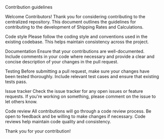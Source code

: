 Contribution guidelines 

Welcome Contributors! 
Thank you for considering contributing to the centralized repository. This document outlines the guidelines for contributing to the development of Shipping Rates and Calculations. 

Code style 
Please follow the coding style and conventions used in the existing codebase. This helps maintain consistency across the project. 

Documentation 
Ensure that your contributions are well-documented. Include comments in your code where necessary and provide a clear and concise description of your changes in the pull request. 

Testing 
Before submitting a pull request, make sure your changes have been tested thoroughly. Include relevant test cases and ensure that existing tests pass. 

Issue tracker 
Check the issue tracker for any open issues or feature requests. If you're working on something, please comment on the issue to let others know. 

Code review 
All contributions will go through a code review process. Be open to feedback and be willing to make changes if necessary. Code reviews help maintain code quality and consistency. 

Thank you for your contribution! 

